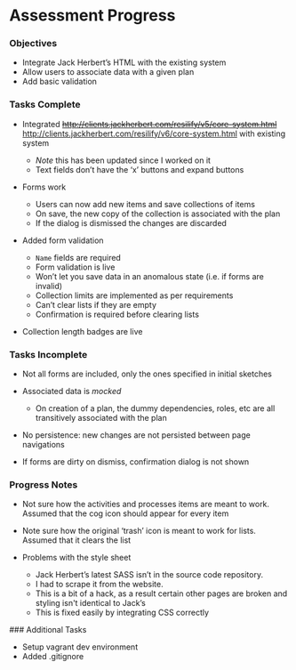 
# Assessment Progress

### Objectives

- Integrate Jack Herbert’s HTML with the existing system
- Allow users to associate data with a given plan
- Add basic validation

### Tasks Complete

- Integrated <strike>http://clients.jackherbert.com/resilify/v5/core-system.html</strike> http://clients.jackherbert.com/resilify/v6/core-system.html with existing system

	- _Note_ this has been updated since I worked on it
	- Text fields don’t have the ‘x’ buttons and expand buttons

- Forms work

	- Users can now add new items and save collections of items
	- On save, the new copy of the collection is associated with the plan
	- If the dialog is dismissed the changes are discarded

- Added form validation

	- `Name` fields are required
	- Form validation is live
	- Won’t let you save data in an anomalous state (i.e. if forms are invalid)
	- Collection limits are implemented as per requirements
	- Can’t clear lists if they are empty
	- Confirmation is required before clearing lists

- Collection length badges are live

### Tasks Incomplete

- Not all forms are included, only the ones specified in initial sketches
- Associated data is _mocked_

	- On creation of a plan, the dummy dependencies, roles, etc are all transitively associated with the plan

- No persistence: new changes are not persisted between page navigations
- If forms are dirty on dismiss, confirmation dialog is not shown

### Progress Notes

- Not sure how the activities and processes items are meant to work. Assumed that the cog icon should appear for every item
- Note sure how the original ‘trash’ icon is meant to work for lists. Assumed that it clears the list
- Problems with the style sheet

	- Jack Herbert’s latest SASS isn’t in the source code repository.
	- I had to scrape it from the website.
	- This is a bit of a hack, as a result certain other pages are broken and styling isn't identical to Jack’s
	- This is fixed easily by integrating CSS correctly

### Additional Tasks

- Setup vagrant dev environment
- Added .gitignore
